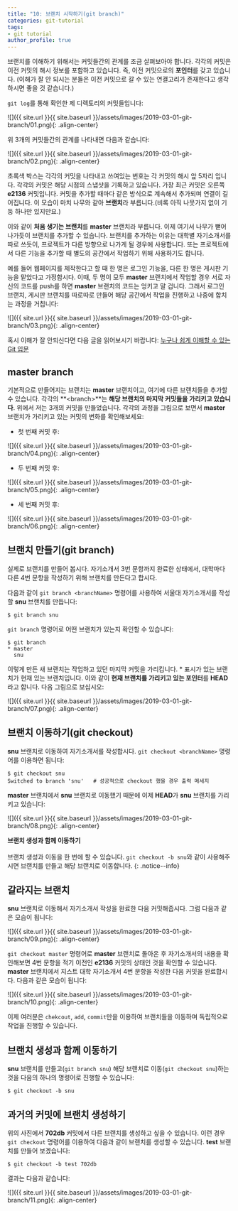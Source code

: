 ```yaml
---
title: "10: 브랜치 시작하기(git branch)"
categories: git-tutorial
tags:
- git tutorial
author_profile: true
---
```


브랜치를 이해하기 위해서는 커밋들간의 관계를 조금 살펴보아야 합니다. 각각의 커밋은 이전 커밋의 해시 정보를 포함하고 있습니다. 즉, 이전 커밋으로의 **포인터**를 갖고 있습니다. (이해가 잘 안 되시는 분들은 이전 커밋으로 갈 수 있는 연결고리가 존재한다고 생각하시면 좋을 것 같습니다.)

`git log`를 통해 확인한 제 디렉토리의 커밋들입니다:

![]({{ site.url }}{{ site.baseurl }}/assets/images/2019-03-01-git-branch/01.png){: .align-center}

위 3개의 커밋들간의 관계를 나타내면 다음과 같습니다:

![]({{ site.url }}{{ site.baseurl }}/assets/images/2019-03-01-git-branch/02.png){: .align-center}

초록색 박스는 각각의 커밋을 나타내고 쓰여있는 번호는 각 커밋의 해시 앞 5자리 입니다. 각각의 커밋은 해당 시점의 스냅샷을 기록하고 있습니다. 가장 최근 커밋은 오른쪽 **e2136** 커밋입니다. 커밋을 추가할 때마다 같은 방식으로 계속해서 추가되며 연결이 길어집니다. 이 모습이 마치 나무와 같아 **브랜치**라 부릅니다.(비록 아직 나뭇가지 없이 기둥 하나만 있지만요.)

이와 같이 **처음 생기는 브랜치**를 **master** 브랜치라 부릅니다. 이제 여기서 나무가 뻗어 나가듯이 브랜치를 추가할 수 있습니다. 브랜치를 추가하는 이유는 대학별 자기소개서를 따로 쓰듯이, 프로젝트가 다른 방향으로 나가게 될 경우에 사용합니다. 또는 프로젝트에서 다른 기능을 추가할 때 별도의 공간에서 작업하기 위해 사용하기도 합니다.

예를 들어 웹페이지를 제작한다고 할 때 한 명은 로그인 기능을, 다른 한 명은 게시판 기능을 맡았다고 가정합시다. 이때, 두 명이 모두 **master** 브랜치에서 작업할 경우 서로 자신의 코드를 push를 하면 **master** 브랜치의 코드는 엉키고 말 겁니다. 그래서 로그인 브랜치, 게시판 브랜치를 따로따로 만들어 해당 공간에서 작업을 진행하고 나중에 합치는 과정을 거칩니다:

![]({{ site.url }}{{ site.baseurl }}/assets/images/2019-03-01-git-branch/03.png){: .align-center}

혹시 이해가 잘 안되신다면 다음 글을 읽어보시기 바랍니다: [누구나 쉽게 이해할 수 있는 Git 입문](https://backlog.com/git-tutorial/kr/stepup/stepup1_1.html)

## master branch

기본적으로 만들어지는 브랜치는 **master** 브랜치이고, 여기에 다른 브랜치들을 추가할 수 있습니다. 각각의 **&lt;branch&gt;**는 **해당 브랜치의 마지막 커밋들을 가리키고 있습니다**. 위에서 저는 3개의 커밋을 만들었습니다. 각각의 과정을 그림으로 보면서 **master** 브랜치가 가리키고 있는 커밋의 변화를 확인해보세요:

- 첫 번째 커밋 후:

![]({{ site.url }}{{ site.baseurl }}/assets/images/2019-03-01-git-branch/04.png){: .align-center}

- 두 번째 커밋 후:

![]({{ site.url }}{{ site.baseurl }}/assets/images/2019-03-01-git-branch/05.png){: .align-center}

- 세 번째 커밋 후:

![]({{ site.url }}{{ site.baseurl }}/assets/images/2019-03-01-git-branch/06.png){: .align-center}

## 브랜치 만들기(git branch)

실제로 브랜치를 만들어 봅시다. 자기소개서 3번 문항까지 완료한 상태에서, 대학마다 다른 4번 문항을 작성하기 위해 브랜치를 만든다고 합시다.

다음과 같이 `git branch <branchName>` 명령어를 사용하여 서울대 자기소개서를 작성할 **snu** 브랜치를 만듭니다:

``` 
$ git branch snu
```

`git branch` 명령어로 어떤 브랜치가 있는지 확인할 수 있습니다:

``` 
$ git branch
* master
  snu
```

이렇게 만든 새 브랜치는 작업하고 있던 마지막 커밋을 가리킵니다. &#42; 표시가 있는 브랜치가 현재 있는 브랜치입니다. 이와 같이 **현재 브랜치를 가리키고 있는 포인터**를 **HEAD**라고 합니다. 다음 그림으로 보십시오:

![]({{ site.url }}{{ site.baseurl }}/assets/images/2019-03-01-git-branch/07.png){: .align-center}

## 브랜치 이동하기(git checkout)

**snu** 브랜치로 이동하여 자기소개서를 작성합시다. `git checkout <branchName>` 명령어를 이용하면 됩니다:

``` 
$ git checkout snu
Switched to branch 'snu'   # 성공적으로 checkout 했을 경우 출력 메세지
```

**master** 브랜치에서 **snu** 브랜치로 이동했기 때문에 이제 **HEAD**가 **snu** 브랜치를 가리키고 있습니다:

![]({{ site.url }}{{ site.baseurl }}/assets/images/2019-03-01-git-branch/08.png){: .align-center}


**브랜치 생성과 함께 이동하기**<br><br>브랜치 생성과 이동을 한 번에 할 수 있습니다. `git checkout -b snu`와 같이 사용해주시면 브랜치를 만들고 해당 브랜치로 이동합니다.
{: .notice--info}

## 갈라지는 브랜치

**snu** 브랜치로 이동해서 자기소개서 작성을 완료한 다음 커밋해줍시다. 그럼 다음과 같은 모습이 됩니다:

![]({{ site.url }}{{ site.baseurl }}/assets/images/2019-03-01-git-branch/09.png){: .align-center}

`git checkout master` 명령어로 **master** 브랜치로 돌아온 후 자기소개서의 내용을 확인해보면 4번 문항을 적기 이전인 **e2136** 커밋의 상태인 것을 확인할 수 있습니다. **master** 브랜치에서 지스트 대학 자기소개서 4번 문항을 작성한 다음 커밋을 완료합시다. 다음과 같은 모습이 됩니다:

![]({{ site.url }}{{ site.baseurl }}/assets/images/2019-03-01-git-branch/10.png){: .align-center}

이제 여러분은 `chekcout`, `add`, `commit`만을 이용하여 브랜치들을 이동하며 독립적으로 작업을 진행할 수 있습니다.

## 브랜치 생성과 함께 이동하기

**snu** 브랜치를 만들고(`git branch snu`) 해당 브랜치로 이동(`git checkout snu`)하는 것을 다음의 하나의 명령어로 진행할 수 있습니다:

```
$ git checkout -b snu
```

## 과거의 커밋에 브랜치 생성하기

위의 사진에서 **702db** 커밋에서 다른 브랜치를 생성하고 싶을 수 있습니다. 이런 경우 `git checkout` 명령어를 이용하여 다음과 같이 브랜치를 생성할 수 있습니다. **test** 브랜치를 만들어 보겠습니다:

```
$ git checkout -b test 702db
```

결과는 다음과 같습니다:


![]({{ site.url }}{{ site.baseurl }}/assets/images/2019-03-01-git-branch/11.png){: .align-center}
